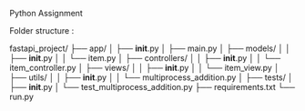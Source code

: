 Python Assignment

Folder structure : 

fastapi_project/
    ├── app/
    │   ├── __init__.py
    │   ├── main.py
    │   ├── models/
    │   │   ├── __init__.py
    │   │   └── item.py
    │   ├── controllers/
    │   │   ├── __init__.py
    │   │   └── item_controller.py
    │   ├── views/
    │   │   ├── __init__.py
    │   │   └── item_view.py
    │   ├── utils/
    │   │   ├── __init__.py
    │   │   └── multiprocess_addition.py
    │   ├── tests/
    │       ├── __init__.py
    │       └── test_multiprocess_addition.py
    ├── requirements.txt
    └── run.py

